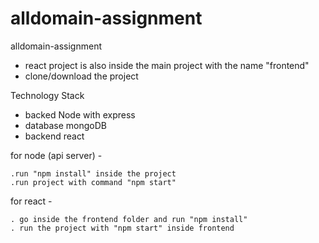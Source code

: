 # alldomain-assignment
alldomain-assignment


- react project is also inside the main project with the name "frontend"
- clone/download the project

Technology Stack 
- backed  Node with express
- database mongoDB
- backend react

for node (api server) -

    .run "npm install" inside the project
    .run project with command "npm start"

for react - 

    . go inside the frontend folder and run "npm install"
    . run the project with "npm start" inside frontend
